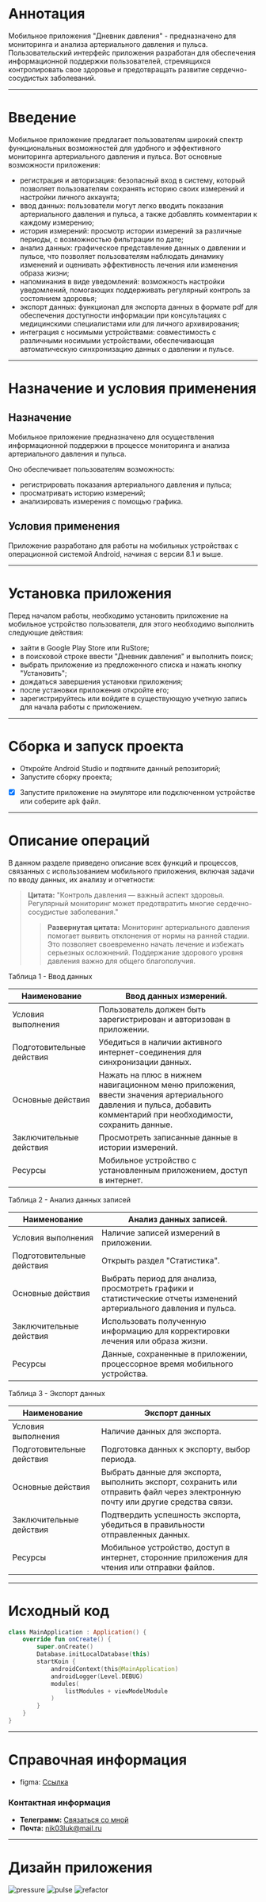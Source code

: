 # Аннотация

Мобильное приложения "Дневник давления" - предназначено для мониторинга и анализа артериального давления и пульса. Пользовательский интерфейс приложения разработан для обеспечения информационной поддержки пользователей, стремящихся контролировать свое здоровье и предотвращать развитие сердечно-сосудистых заболеваний.

---

# Введение

Мобильное приложение предлагает пользователям широкий спектр функциональных возможностей для удобного и эффективного мониторинга артериального давления и пульса. Вот основные возможности приложения:

- регистрация и авторизация: безопасный вход в систему, который позволяет пользователям сохранять историю своих измерений и настройки личного аккаунта;
- ввод данных: пользователи могут легко вводить показания артериального давления и пульса, а также добавлять комментарии к каждому измерению;
- история измерений: просмотр истории измерений за различные периоды, с возможностью фильтрации по дате;
- анализ данных: графическое представление данных о давлении и пульсе, что позволяет пользователям наблюдать динамику изменений и оценивать эффективность лечения или изменения образа жизни;
- напоминания в виде уведомлений: возможность настройки уведомлений, помогающих поддерживать регулярный контроль за состоянием здоровья;
- экспорт данных: функционал для экспорта данных в формате pdf для обеспечения доступности информации при консультациях с медицинскими специалистами или для личного архивирования;
- интеграция с носимыми устройствами: совместимость с различными носимыми устройствами, обеспечивающая автоматическую синхронизацию данных о давлении и пульсе.

---

# Назначение и условия применения

## Назначение

Мобильное приложение предназначено для осуществления информационной поддержки в процессе мониторинга и анализа артериального давления и пульса.

Оно обеспечивает пользователям возможность:

- регистрировать показания артериального давления и пульса;
- просматривать историю измерений;
- анализировать измерения с помощью графика.

## Условия применения

Приложение разработано для работы на мобильных устройствах с операционной системой Android, начиная с версии 8.1 и выше.

---

# Установка приложения

Перед началом работы, необходимо установить приложение на мобильное устройство пользователя, для этого необходимо выполнить следующие действия:

- зайти в Google Play Store или RuStore;
- в поисковой строке ввести "Дневник давления" и выполнить поиск;
- выбрать приложение из предложенного списка и нажать кнопку "Установить";
- дождаться завершения установки приложения;
- после установки приложения откройте его;
- зарегистрируйтесь или войдите в существующую учетную запись для начала работы с приложением.

---

# Сборка и запуск проекта

- Откройте Android Studio и подтяните данный репозиторий;
- Запустите сборку проекта;
- [x] Запустите приложение на эмуляторе или подключенном устройстве или соберите apk файл.

---

# Описание операций

В данном разделе приведено описание всех функций и процессов, связанных с использованием мобильного приложения, включая задачи по вводу данных, их анализу и отчетности:

> **Цитата:** "Контроль давления — важный аспект здоровья. Регулярный мониторинг может предотвратить многие сердечно-сосудистые заболевания."
> > **Развернутая цитата:** Мониторинг артериального давления помогает выявить отклонения от нормы на ранней стадии. Это позволяет своевременно начать лечение и избежать серьезных осложнений. Поддержание здорового уровня давления важно для общего благополучия.


Таблица 1 - Ввод данных

| Наименование | Ввод данных измерений. |
| --- | --- |
| Условия выполнения | Пользователь должен быть зарегистрирован и авторизован в приложении. |
| Подготовительные действия | Убедиться в наличии активного интернет-соединения для синхронизации данных. |
| Основные действия | Нажать на плюс в нижнем навигационном меню приложения, ввести значения артериального давления и пульса, добавить комментарий при необходимости, сохранить данные. |
| Заключительные действия | Просмотреть записанные данные в истории измерений. |
| Ресурсы | Мобильное устройство с установленным приложением, доступ в интернет. |

Таблица 2 - Анализ данных записей

| Наименование | Анализ данных записей. |
| --- | --- |
| Условия выполнения | Наличие записей измерений в приложении. |
| Подготовительные действия | Открыть раздел "Статистика". |
| Основные действия | Выбрать период для анализа, просмотреть графики и статистические отчеты изменений артериального давления и пульса. |
| Заключительные действия | Использовать полученную информацию для корректировки лечения или образа жизни. |
| Ресурсы | Данные, сохраненные в приложении, процессорное время мобильного устройства. |



Таблица 3 - Экспорт данных

| Наименование | Экспорт данных |
| --- | --- |
| Условия выполнения | Наличие данных для экспорта. |
| Подготовительные действия | Подготовка данных к экспорту, выбор периода. |
| Основные действия | Выбрать данные для экспорта, выполнить экспорт, сохранить или отправить файл через электронную почту или другие средства связи. |
| Заключительные действия | Подтвердить успешность экспорта, убедиться в правильности отправленных данных. |
| Ресурсы | Мобильное устройство, доступ в интернет, сторонние приложения для чтения или отправки файлов. |

---

# Исходный код

```kotlin
class MainApplication : Application() {
    override fun onCreate() {
        super.onCreate()
        Database.initLocalDatabase(this)
        startKoin {
            androidContext(this@MainApplication)
            androidLogger(Level.DEBUG)
            modules(
                listModules + viewModelModule
            )
        }
    }
}
```

---

# Справочная информация

- figma: [Ссылка](https://www.figma.com/file/R761olkpQUcA5dpASpZqVy/WearPressureDiary?type=design&node-id=0-1&t=MBhfrZdDRQFHB3JY-0)


### Контактная информация

- **Телеграмм:** [Связаться со мной](https://t.me/mrrobotee)
- **Почта:** <nik03luk@mail.ru>

---

# Дизайн приложения

![pressure](https://github.com/Mist531/PressureDiary/blob/main/info_image/pressure.png)
![pulse](https://github.com/Mist531/PressureDiary/blob/main/info_image/pulse.png)
![refactor](https://github.com/Mist531/PressureDiary/blob/main/info_image/refactor.png)